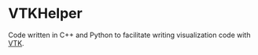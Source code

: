# VTKHelper
Code written in C++ and Python to facilitate writing visualization code with [VTK](https://vtk.org/).
